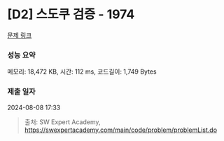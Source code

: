 # [D2] 스도쿠 검증 - 1974 

[문제 링크](https://swexpertacademy.com/main/code/problem/problemDetail.do?contestProbId=AV5Psz16AYEDFAUq) 

### 성능 요약

메모리: 18,472 KB, 시간: 112 ms, 코드길이: 1,749 Bytes

### 제출 일자

2024-08-08 17:33



> 출처: SW Expert Academy, https://swexpertacademy.com/main/code/problem/problemList.do